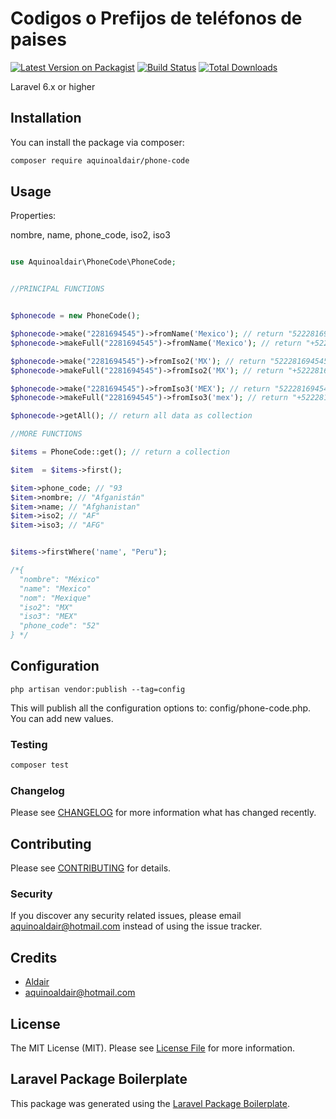 # Codigos o Prefijos de teléfonos de paises

[![Latest Version on Packagist](https://img.shields.io/packagist/v/aquinoaldair/phone-code.svg?style=flat-square)](https://packagist.org/packages/aquinoaldair/phone-code)
[![Build Status](https://travis-ci.org/aquinoaldair/phone-code.svg?branch=master)](https://travis-ci.org/aquinoaldair/phone-code)
[![Total Downloads](https://img.shields.io/packagist/dt/aquinoaldair/phone-code.svg?style=flat-square)](https://packagist.org/packages/aquinoaldair/phone-code)

Laravel 6.x or higher

## Installation

You can install the package via composer:

```bash
composer require aquinoaldair/phone-code
```

## Usage

Properties:

nombre, name, phone_code, iso2, iso3

``` php

use Aquinoaldair\PhoneCode\PhoneCode;


//PRINCIPAL FUNCTIONS


$phonecode = new PhoneCode();

$phonecode->make("2281694545")->fromName('Mexico'); // return "522281694545"
$phonecode->makeFull("2281694545")->fromName('Mexico'); // return "+522281694545"

$phonecode->make("2281694545")->fromIso2('MX'); // return "522281694545"
$phonecode->makeFull("2281694545")->fromIso2('MX'); // return "+522281694545" 

$phonecode->make("2281694545")->fromIso3('MEX'); // return "522281694545"
$phonecode->makeFull("2281694545")->fromIso3('mex'); // return "+522281694545" 

$phonecode->getAll(); // return all data as collection

//MORE FUNCTIONS

$items = PhoneCode::get(); // return a collection

$item  = $items->first();

$item->phone_code; // "93
$item->nombre; // "Afganistán"
$item->name; // "Afghanistan"
$item->iso2; // "AF"
$item->iso3; // "AFG" 


$items->firstWhere('name', "Peru");

/*{
  "nombre": "México"
  "name": "Mexico"
  "nom": "Mexique"
  "iso2": "MX"
  "iso3": "MEX"
  "phone_code": "52"
} */

```

## Configuration

```
php artisan vendor:publish --tag=config
```
This will publish all the configuration options to: config/phone-code.php. You can add new values.



### Testing

``` bash
composer test
```

### Changelog

Please see [CHANGELOG](CHANGELOG.md) for more information what has changed recently.

## Contributing

Please see [CONTRIBUTING](CONTRIBUTING.md) for details.

### Security

If you discover any security related issues, please email aquinoaldair@hotmail.com instead of using the issue tracker.

## Credits

- [Aldair](https://github.com/aquinoaldair)
- aquinoaldair@hotmail.com

## License

The MIT License (MIT). Please see [License File](LICENSE.md) for more information.

## Laravel Package Boilerplate

This package was generated using the [Laravel Package Boilerplate](https://laravelpackageboilerplate.com).
